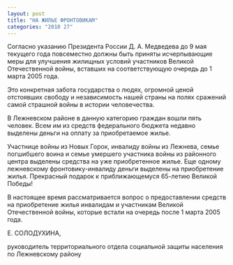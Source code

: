 ```yaml
---
layout: post
title: "НА ЖИЛЬЕ ФРОНТОВИКАМ"
categories: "2010 27"
---
```


Согласно указанию Президента России Д. А. Медведева до 9 мая текущего года повсеместно должны быть приняты исчерпывающие меры для улучшения жилищных условий участников Великой Отечественной войны, вставших на соответствующую очередь до 1 марта 2005 года.

Это конкретная забота государства о людях, огромной ценой отстоявших свободу и независимость нашей страны на полях сражений самой страшной войны в истории человечества.

В Лежневском районе в данную категорию граждан вошли пять человек. Всем им из средств федерального бюджета недавно выделены деньги на оплату за приобретаемое жилье.

Участнице войны из Новых Горок, инвалиду войны из Лежнева, семье погшибшего воина и семье умершего участника войны из районного центра выделены средства на уже приобретенное жилье. Еще одному лежневскому фронтовику-инвалиду деньги выделены на приобретение жилья. Прекрасный подарок к приближающемуся 65-летию Великой Победы!

В настоящее время рассматривается вопрос о предоставлении средств на приобретение жилья инвалидам и участникам Великой Отечественной войны, которые встали на очередь после 1 марта 2005 года.

Е. СОЛОДУХИНА,

руководитель территориального отдела социальной защиты населения по Лежневскому району


